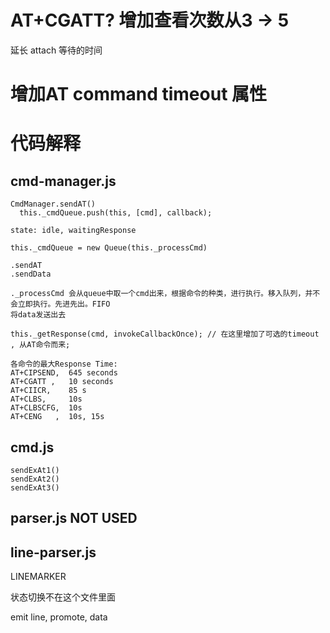 # AT+CGATT? 增加查看次数从3 -> 5
延长 attach 等待的时间

# 增加AT command timeout 属性


# 代码解释
## cmd-manager.js

```
CmdManager.sendAT()
  this._cmdQueue.push(this, [cmd], callback);

state: idle, waitingResponse

this._cmdQueue = new Queue(this._processCmd)

.sendAT
.sendData

._processCmd 会从queue中取一个cmd出来，根据命令的种类，进行执行。移入队列，并不会立即执行。先进先出。FIFO
将data发送出去

this._getResponse(cmd, invokeCallbackOnce); // 在这里增加了可选的timeout , 从AT命令而来;

各命令的最大Response Time:
AT+CIPSEND,  645 seconds
AT+CGATT ,   10 seconds
AT+CIICR,    85 s
AT+CLBS,     10s
AT+CLBSCFG,  10s
AT+CENG   ,  10s, 15s

```

## cmd.js

```
sendExAt1()
sendExAt2()
sendExAt3()

```
## parser.js NOT USED


## line-parser.js
LINEMARKER

状态切换不在这个文件里面

emit line, promote, data



